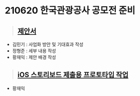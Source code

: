 # 210620 한국관광공사 공모전 준비

> ## [제안서](https://docs.google.com/presentation/d/1LuH_F3QrcExW00ALWQ-NsxlbBs8rPHm8otTb8hKF0RM)
- 김민기 : 사업화 방안 및 기대효과 작성
- 정형준 : 세부 내용 작성
- 황재익 : 제안 배경 작성

> ## [iOS 스토리보드 제출용 프로토타입 작업](https://github.com/jaicoco/CodingStudy/tree/main/210620_한국관광공사_공모전준비/Campers_Sample)
 - 황재익
